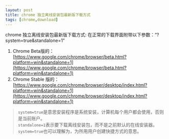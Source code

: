 ```yaml
---
layout: post
title: chrome 独立离线安装包最新版下载方式
tags: [chrome,download]
---
```


chrome 独立离线安装包最新版下载方式:
在正常的下载界面附带以下参数：“?system=true&standalone=1”  

1. Chrome Beta版的：  
   [https://www.google.com/chrome/browser/beta.html?platform=win&standalone=1](https://www.google.com/chrome/browser/beta.html?platform=win&standalone=1)
2. Chrome Stable 版的：  
   [https://www.google.com/chrome/browser/desktop/index.html?platform=win&standalone=1](https://www.google.com/chrome/browser/desktop/index.html?platform=win&standalone=1)

>`system=true`是意思安装程序是系统安装，计算机每个用户都会使用，否则是当前账户。  
`standalone=1`表示要下载离线安装包，而不是之前默认的在线安装器。  
`system=true`也可以理解为，为所用用户创建快捷方式的意思。

